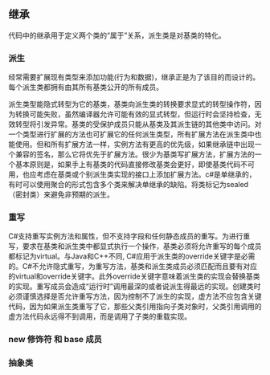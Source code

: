 ## 继承
<p>
代码中的继承用于定义两个类的“属于”关系，派生类是对基类的特化。
</p>

### 派生
<p>
经常需要扩展现有类型来添加功能(行为和数据)，继承正是为了该目的而设计的。每个派生类都拥有由其所有基类公开的所有成员。
</p>

<p>
派生类型能隐式转型为它的基类，基类向派生类的转换要求显式的转型操作符，因为转换可能失败，虽然编译器允许可能有效的显式转型，但运行时会坚持检查，无效转型将引发异常。基类的受保护成员只能从基类及其派生链的其他类中访问。对一个类型进行扩展的方法也可扩展它的任何派生类型，所有扩展方法在派生类中也能使用。但和所有扩展方法一样，实例方法有更高的优先级，如果继承链中出现一个兼容的签名，那么它将优先于扩展方法。很少为基类写扩展方法，扩展方法的一个基本原则是，如果手上有基类的代码直接修改基类会更好，即使基类代码不可用，也应考虑在基类或个别派生类实现的接口上添加扩展方法。c#是单继承的，有时可以使用聚合的形式包含多个类来解决单继承的缺陷。将类标记为sealed（密封类）来避免非预期的派生。
</p>

### 重写
<p>
C#支持重写实例方法和属性，但不支持字段和任何静态成员的重写。为进行重写，要求在基类和派生类中都显式执行一个操作，基类必须将允许重写的每个成员都标记为virtual。与Java和C++不同, C#应用于派生类的override关键字是必需的。C#不允许隐式重写，为重写方法，基类和派生类成员必须匹配而且要有对应的virtual和override关键字。此外override关键字意味着派生类的实现会替换基类的实现。重写成员会造成“运行时”调用最深的或者说派生得最远的实现。创建类时必须谨慎选择是否允许重写方法，因为控制不了派生的实现，虚方法不应包含关键代码，因为如果派生类重写了它，那些父类引用指向子类对象时，父类引用调用的虚方法代码永远得不到调用，而是调用了子类的重载实现。
</p>

### new 修饰符 和 base 成员

### 抽象类


###